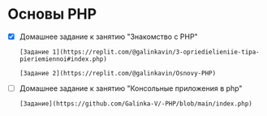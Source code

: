 # Основы PHP
- [x] Домашнее задание к занятию "Знакомство с PHP"
      
      [Задание 1](https://replit.com/@galinkavin/3-opriedielieniie-tipa-pieriemiennoi#index.php)
      
      [Задание 2](https://replit.com/@galinkavin/Osnovy-PHP)
      
- [ ] Домашнее задание к занятию "Консольные приложения в php"
      
      [Задание](https://github.com/Galinka-V/-PHP/blob/main/index.php)



